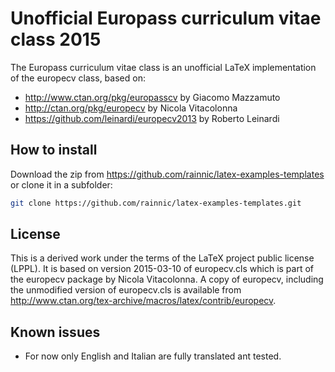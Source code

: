 # Unofficial Europass curriculum vitae class 2015
The Europass curriculum vitae class is an unofficial LaTeX implementation of the europecv class, based on:
* http://www.ctan.org/pkg/europasscv by Giacomo Mazzamuto
* http://ctan.org/pkg/europecv by Nicola Vitacolonna
* https://github.com/leinardi/europecv2013 by Roberto Leinardi

## How to install
Download the zip from https://github.com/rainnic/latex-examples-templates or clone it in a subfolder:
```sh
git clone https://github.com/rainnic/latex-examples-templates.git
```

## License
This is a derived work under the terms of the LaTeX project public license (LPPL). It is based on version 2015-03-10 of europecv.cls which is part of the europecv package by Nicola Vitacolonna. A copy of europecv, including the unmodified version of europecv.cls is available from http://www.ctan.org/tex-archive/macros/latex/contrib/europecv.

## Known issues
* For now only English and Italian are fully translated ant tested.
